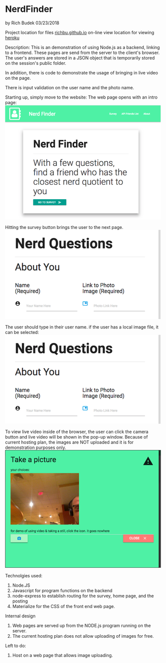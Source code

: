 # NerdFinder

by Rich Budek 03/23/2018

Project location for files   [richbu.github.io](https://github.com/RichBu/FriendFinder)
on-line view location for viewing   [heroku](https://ancient-crag-39294.herokuapp.com/)

Description:
This is an demonstration of using Node.js as a backend, linking to a frontend.  These pages are
send from the server to the client's browser.  The user's answers are stored in a JSON object
that is temporarily stored on the session's public folder.

In addition, there is code to demonstrate the usage of bringing in live video on the page.

There is input validation on the user name and the photo name.

Starting up, simply move to the website:
The web page opens with an intro page:
![Opening Screen](/app/assets/screen_caps/NF_main.png)

Hitting the survey button brings the user to the next page.
![Starting the Survey](/app/assets/screen_caps/Nerd-quest_01.png)

The user should type in their user name.  if the user has a local image file, it can
be selected:
![Inquirer menu](/app/assets/screen_caps/Nerd-quest_01.png)

To view live video inside of the browser, the user can click the camera
button and live video will be shown in the pop-up window.  Because of
current hosting plan, the images are NOT uploaded and it is for
demonstration purposes only.
![Inquirer menu](/app/assets/screen_caps/NF-Video.png)


Technolgies used:
1. Node.JS
2. Javascript for program functions on the backend
3. node-express to establish routing for the survey, home page, and the posting
4. Materialize for the CSS of the front end web page.

Internal design
1. Web pages are served up from the NODE.js program running on the server.
2. The current hosting plan does not allow uploading of images for free.

Left to do:
1. Host on a web page that allows image uploading.



